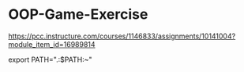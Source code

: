 # OOP-Game-Exercise
https://pcc.instructure.com/courses/1146833/assignments/10141004?module_item_id=16989814 
 
export PATH=".:$PATH:~"